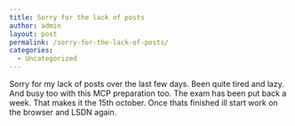 ```yaml
---
title: Sorry for the lack of posts
author: admin
layout: post
permalink: /sorry-for-the-lack-of-posts/
categories:
  - Uncategorized
---
```

Sorry for my lack of posts over the last few days. Been quite tired and lazy. And busy too with this MCP preparation too. The exam has been put back a week. That makes it the 15th october. Once thats finished ill start work on the browser and LSDN again.